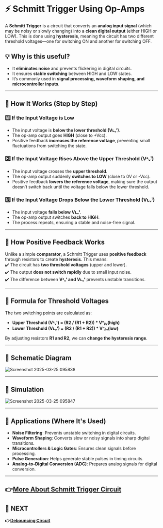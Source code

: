 # ⚡ Schmitt Trigger Using Op-Amps 

A **Schmitt Trigger** is a circuit that converts an **analog input signal** (which may be noisy or slowly changing) into a **clean digital output** (either HIGH or LOW). This is done using **hysteresis**, meaning the circuit has two different threshold voltages—one for switching ON and another for switching OFF.  

## 💡 Why is this useful?
- It **eliminates noise** and prevents flickering in digital circuits.  
- It ensures **stable switching** between HIGH and LOW states.  
- It’s commonly used in **signal processing, waveform shaping, and microcontroller inputs**.

---

## 🔹 How It Works (Step by Step)

### **1️⃣ If the Input Voltage is Low**
- The input voltage is **below the lower threshold (Vʟᵥᵗ)**.
- The op-amp output goes **HIGH** (close to +Vcc).
- Positive feedback **increases the reference voltage**, preventing small fluctuations from switching the state.

### **2️⃣ If the Input Voltage Rises Above the Upper Threshold (Vᵊᵥᵗ)**
- The input voltage crosses the **upper threshold**.
- The op-amp output suddenly **switches to LOW** (close to 0V or -Vcc).
- Positive feedback **lowers the reference voltage**, making sure the output doesn’t switch back until the voltage falls below the lower threshold.

### **3️⃣ If the Input Voltage Drops Below the Lower Threshold (Vʟᵥᵗ)**
- The input voltage **falls below Vʟᵥᵗ**.
- The op-amp output switches **back to HIGH**.
- The process repeats, ensuring a stable and noise-free signal.

---

## 🔹 How Positive Feedback Works
Unlike a simple **comparator**, a Schmitt Trigger uses **positive feedback** through resistors to create **hysteresis**. This means:  
✔️ The circuit has **two threshold voltages** (upper and lower).  
✔️ The output **does not switch rapidly** due to small input noise.  
✔️ The difference between **Vᵊᵥᵗ and Vʟᵥᵗ** prevents unstable transitions.

---

## **🔹 Formula for Threshold Voltages**
The two switching points are calculated as:  
- **Upper Threshold (Vᵊᵥᵗ) = (R2 / (R1 + R2)) * Vᵒᵦᵧ(high)**  
- **Lower Threshold (Vʟᵥᵗ) = (R2 / (R1 + R2)) * Vᵒᵦᵧ(low)**  

By adjusting resistors **R1 and R2**, we can **change the hysteresis range**.

---
## 🔹 Schematic Diagram

![Screenshot 2025-03-25 095838](https://github.com/user-attachments/assets/4f886563-7a26-420f-906d-371ce1dd3d05)

---
## 🔹 Simulation

![Screenshot 2025-03-25 095847](https://github.com/user-attachments/assets/da19986e-5211-4d00-8b13-860f9572245e)

---

## 🔹 Applications (Where It's Used)
- **Noise Filtering**: Prevents unstable switching in digital circuits.  
- **Waveform Shaping**: Converts slow or noisy signals into sharp digital transitions.  
- **Microcontrollers & Logic Gates**: Ensures clean signals before processing.  
- **Pulse Generation**: Helps generate stable pulses in timing circuits.  
- **Analog-to-Digital Conversion (ADC)**: Prepares analog signals for digital conversion.  

---



**👉[More About Schmitt Trigger Circuit](https://howtomechatronics.com/how-it-works/electrical-engineering/schmitt-trigger/)**
---

## 🔹 NEXT  
**👉[Debouncing Circuit](../Debouncing)**
